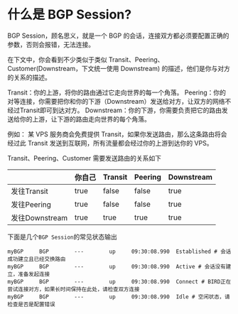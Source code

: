 # 什么是 BGP Session?

BGP Session，顾名思义，就是一个 BGP 的会话，连接双方都必须要配置正确的参数，否则会报错，无法连接。

在下文中，你会看到不少类似于类似 Transit、Peering、Customer(Downstream，下文统一使用 Downstream) 的描述，他们是你与对方的关系的描述。

Transit：你的上游，将你的路由通过它走向世界的每一个角落。
Peering：你的对等连接，你需要把你和你的下游（Downstream）发送给对方，让双方的网络不经过Transit即可到达对方。
Downstream：你的下游，你需要负责把它的路由发送给你的上游，让下游的路由走向世界的每个角落。

例如：
某 VPS 服务商会免费提供 Transit，如果你发送路由，那么这条路由将会经过此 Transit 发送到互联网，所有流量都会经过你的上游到达你的 VPS。

Transit、Peering、Customer 需要发送路由的关系如下

<table><thead><tr><th> </th><th data-type="checkbox">你自己</th><th data-type="checkbox">Transit</th><th data-type="checkbox">Peering</th><th data-type="checkbox">Downstream</th></tr></thead><tbody><tr><td>发往Transit</td><td>true</td><td>false</td><td>false</td><td>true</td></tr><tr><td>发往Peering</td><td>true</td><td>false</td><td>false</td><td>true</td></tr><tr><td>发往Downstream</td><td>true</td><td>true</td><td>true</td><td>true</td></tr></tbody></table>

下面是几个`BGP Session`的常见状态输出

```
myBGP     BGP        ---        up     09:30:08.990  Established # 会话成功建立且已经交换路由
myBGP     BGP        ---        up     09:30:08.990  Active # 会话没有建立，准备发起连接
myBGP     BGP        ---        up     09:30:08.990  Connect # BIRD正在尝试连接对方，如果长时间保持在此处，请检查双方连接
myBGP     BGP        ---        up     09:30:08.990  Idle # 空闲状态，请检查是否是配置错误
```
